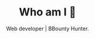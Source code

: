 <h1 align="center"> Who am I 🔮 </h1>

<p align="center"> Web developer | BBounty Hunter.</p>

<br>


